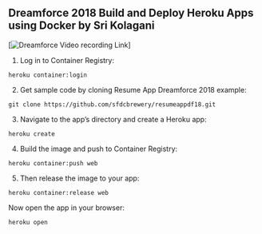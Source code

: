 ## Dreamforce 2018 Build and Deploy Heroku Apps using Docker by Sri Kolagani
[![Dreamforce Video recording Link](https://www.youtube.com/watch?v=J6TvtIqgbjA)]
1. Log in to Container Registry:

```
heroku container:login

```
2. Get sample code by cloning Resume App Dreamforce 2018 example:

```
git clone https://github.com/sfdcbrewery/resumeappdf18.git

```
3. Navigate to the app’s directory and create a Heroku app:

```
heroku create

```

4. Build the image and push to Container Registry:

```
heroku container:push web

```

5. Then release the image to your app:

```
heroku container:release web

```

Now open the app in your browser:

```
heroku open

```
